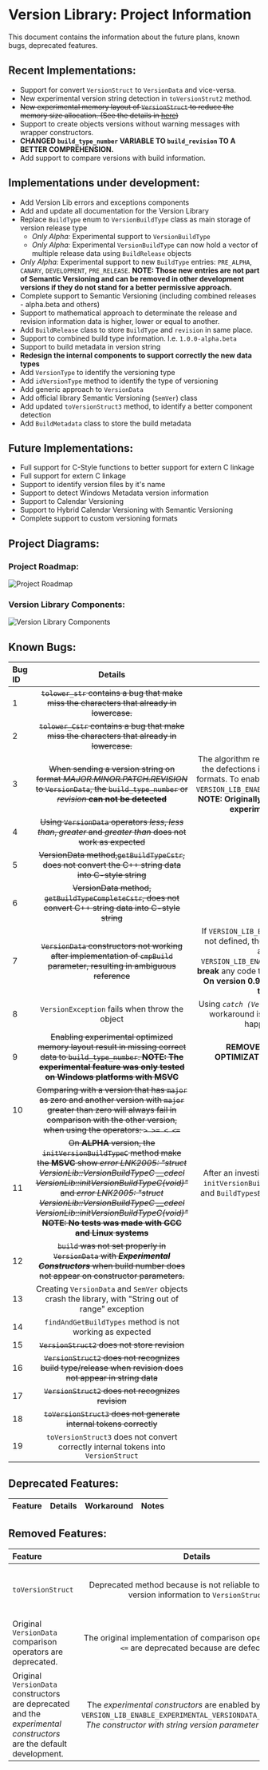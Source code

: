 # Version Library: Project Information

This document contains the information about the future plans, known bugs, deprecated features.

## Recent Implementations:

- Support for convert `VersionStruct` to `VersionData` and vice-versa.
- New experimental version string detection in `toVersionStrut2` method.
- ~~New experimental memory layout of `VersionStruct` to reduce the memory size allocation. (See the details in [here](#versionstruct-and-versiondata-memory-layout))~~
- Support to create objects versions without warning messages with wrapper constructors.
- **CHANGED `build_type_number` VARIABLE TO `build_revision` TO A BETTER COMPREHENSION.**
- Add support to compare versions with build information.

## Implementations under development:

- Add Version Lib errors and exceptions components
- Add and update all documentation for the Version Library
- Replace `BuildType` enum to `VersionBuildType` class as main storage of version release type
    - *Only Alpha:* Experimental support to `VersionBuildType`
    - *Only Alpha:* Experimental `VersionBuildType` can now hold a vector of multiple release data using `BuildRelease` objects
- *Only Alpha:* Experimental support to new `BuildType` entries: `PRE_ALPHA`, `CANARY`, `DEVELOPMENT`, `PRE_RELEASE`. **NOTE: Those new entries are not part of Semantic Versioning and can be removed in other development versions if they do not stand for a better permissive approach.**
- Complete support to Semantic Versioning (including combined releases - alpha.beta and others)
- Support to mathematical approach to determinate the release and revision information data is higher, lower or equal to another.
- Add `BuildRelease` class to store `BuildType` and `revision` in same place.
- Support to combined build type information. I.e. `1.0.0-alpha.beta`
- Support to build metadata in version string
- **Redesign the internal components to support correctly the new data types**
- Add `VersionType` to identify the versioning type
- Add `idVersionType` method to identify the type of versioning
- Add generic approach to `VersionData`
- Add official library Semantic Versioning (`SemVer`) class
- Add updated `toVersionStruct3` method, to identify a better component detection
- Add `BuildMetadata` class to store the build metadata

## Future Implementations:

- Full support for C-Style functions to better support for extern C linkage
- Full support for extern C linkage
- Support to identify version files by it's name
- Support to detect Windows Metadata version information
- Support to Calendar Versioning
- Support to Hybrid Calendar Versioning with Semantic Versioning
- Complete support to custom versioning formats

## Project Diagrams:

### Project Roadmap:

![Project Roadmap](/Libraries/VersionLib/VersionLib/Docs/Images/VersionLibRoadmap.png)

### Version Library Components:

![Version Library Components](/Libraries/VersionLib/VersionLib/Docs/Images/VersionLibComponentsDiagram.png)

## Known Bugs:

| Bug ID | Details | Notes/Workaround | Status |
| :----- | :-----: | :--------------: | -----: |
| 1 | ~~`tolower_str` contains a bug that make miss the characters that already in lowercase.~~ |  | FIXED |
| 2 | ~~`tolower_Cstr` contains a bug that make miss the characters that already in lowercase.~~ |  | FIXED |
| 3 | ~~When sending a version string on format *MAJOR.MINOR.PATCH.REVISION* to `VersionData`, the `build_type_number` or *revision* **can not be detected**~~ | The algorithm received a new version on **version 0.8.6** to eliminate the defections in detect string versions and add more permissive formats. To enable the experimental algorithm it's necessary enable `VERSION_LIB_ENABLE_EXPERIMENTAL_FIX_VERSIONSTR_2_VERSIONSTRUCT`. **NOTE: Originally the fix was coming to version 0.8.7. In 0.8.7 the experimental algorithm will be enable by default** | FIXED |
| 4 | ~~Using `VersionData` operators *less*, *less than*, *greater* and *greater than* does not work as expected~~ |  | FIXED |
| 5 | ~~VersionData method,`getBuildTypeCstr`, does not convert the C++ string data into C-style string~~ |  | FIXED |
| 6 | ~~VersionData method, `getBuildTypeCompleteCstr`, does not convert C++ string data into C-style string~~ |  | FIXED |
| 7 | ~~`VersionData` constructors not working after implementation of `cmpBuild` parameter, resulting in ambiguous reference~~ | If `VERSION_LIB_ENABLE_EXPERIMENTAL_VERSIONDATA_CONSTRUCTORS` is not defined, the modified constructors are disabled to avoid the ambiguous reference. **NOTE:** Using `VERSION_LIB_ENABLE_EXPERIMENTAL_VERSIONDATA_CONSTRUCTORS`, will **break** any code that uses original constructor parameter list. **NOTE: On version 0.9.0-alpha, the experimental constructors will be the focus during the development** | FIXED |
| 8 | `VersionException` fails when throw the object | Using *`catch (VersionLib::VersionException& e)`* does not fail. The workaround is not definitive. New tests and modification may happen to make sure it's working properly | **Fix in development** |
| 9 | ~~Enabling experimental optimized memory layout result in missing correct data to `build_type_number`. **NOTE: The experimental feature was only tested on Windows platforms with MSVC**~~ | **REMOVED THE EXPERIMENTAL MEMORY LAYOUT OPTIMIZATION IN DETRIMENT OF 0.9.0-alpha VERSION FEATURE DEVELOPMENT** | REMOVED |
| 10 | ~~Comparing with a version that has `major` as zero and another version with `major` greater than zero will always fail in comparison with the other version, when using the operators: `> >= < <=`~~ |  | FIXED |
| 11 | ~~On **ALPHA** version, the `initVersionBuildTypeC` method make the **MSVC** show *error LNK2005: "struct VersionLib::VersionBuildTypeC __cdecl VersionLib::initVersionBuildTypeC(void)"* and *error LNK2005: "struct VersionLib::VersionBuildTypeC __cdecl VersionLib::initVersionBuildTypeC(void)"* **NOTE: No tests was made with GCC and Linux systems**~~ | After an investigation of the last modifications, was detected the `initVersionBuildTypeC` was defined two times in `BuildTypes.cpp` and `BuildTypesExt.cpp`. The definition on last file, was removed to solve the multiple definition. | FIXED |
| 12 | ~~`build` was not set properly in `VersionData` with ***Experimental Constructors*** when build number does not appear on constructor parameters.~~ |  | FIXED |
| 13 | Creating `VersionData` and `SemVer` objects crash the library, with "String out of range" exception | Downgrade to version **0.8.7-beta** | **Fix in development** |
| 14 | `findAndGetBuildTypes` method is not working as expected | Downgrade to version **0.8.7-beta** | **Fix in development** |
| 15 | ~~`VersionStruct2` does not store revision~~ |  | FIXED |
| 16 | ~~`VersionStruct2` does not recognizes build type/release when revision does not appear in string data~~ |  | FIXED |
| 17 | ~~`VersionStruct2` does not recognizes revision~~ |  | FIXED |
| 18 | ~~`toVersionStruct3` does not generate internal tokens correctly~~ |  | FIXED |
| 19 | `toVersionStruct3` does not convert correctly internal tokens into `VersionStruct` |  | Not fixed |

## Deprecated Features:

| Feature | Details | Workaround | Notes |
| :------ | :-----: | :--------: | ----: |

## Removed Features:

| Feature | Details | Workaround | Notes |
| :------ | :-----: | :--------: | ----: |
| `toVersionStruct` | Deprecated method because is not reliable to convert the version information to `VersionStruct` | Use `toVersionStrut2` with more reliable semantic versioning conversion. | Removed on version **0.9.0-alpha** |
| Original `VersionData` comparison operators are deprecated. | The original implementation of comparison operators `> >= < <=` are deprecated because are defective | No workaround is necessary | Removed on version **0.9.0-alpha** |
| Original `VersionData` constructors are deprecated and the *experimental constructors* are the default development. | The *experimental constructors* are enabled by default with `VERSION_LIB_ENABLE_EXPERIMENTAL_VERSIONDATA_CONSTRUCTORS`. *The constructor with string version parameter still working.* | To disable the experimental constructors, disable the `VERSION_LIB_ENABLE_EXPERIMENTAL_VERSIONDATA_CONSTRUCTORS` on `ExperimentalFeatures.hpp` | Removed on version **0.9.0-alpha** |

